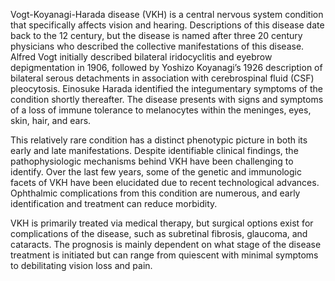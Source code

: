 Vogt-Koyanagi-Harada disease (VKH) is a central nervous system condition that specifically affects vision and hearing. Descriptions of this disease date back to the 12 century, but the disease is named after three 20 century physicians who described the collective manifestations of this disease. Alfred Vogt initially described bilateral iridocyclitis and eyebrow depigmentation in 1906, followed by Yoshizo Koyanagi’s 1926 description of bilateral serous detachments in association with cerebrospinal fluid (CSF) pleocytosis. Einosuke Harada identified the integumentary symptoms of the condition shortly thereafter. The disease presents with signs and symptoms of a loss of immune tolerance to melanocytes within the meninges, eyes, skin, hair, and ears.

This relatively rare condition has a distinct phenotypic picture in both its early and late manifestations. Despite identifiable clinical findings, the pathophysiologic mechanisms behind VKH have been challenging to identify. Over the last few years, some of the genetic and immunologic facets of VKH have been elucidated due to recent technological advances. Ophthalmic complications from this condition are numerous, and early identification and treatment can reduce morbidity.

VKH is primarily treated via medical therapy, but surgical options exist for complications of the disease, such as subretinal fibrosis, glaucoma, and cataracts. The prognosis is mainly dependent on what stage of the disease treatment is initiated but can range from quiescent with minimal symptoms to debilitating vision loss and pain.
